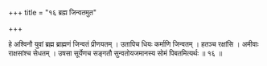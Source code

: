 +++
title = "१६ ब्रह्म जिन्वतमुत"

+++

हे अश्विनौ युवां ब्रह्म ब्राह्मणं जिन्वतं प्रीणयतम् । उतापिच धियः कर्माणि जिन्वतम् । हतञ्च रक्षांसि । अमीवाः राक्षसांश्च सेधतम् । उषसा सूर्येणच सङ्गतौ सुन्वतोयजमानस्य सोमं पिबतमित्यर्थः ॥ १६ ॥